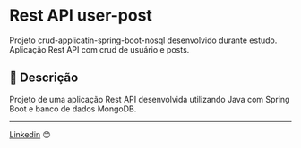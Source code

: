 # Rest API user-post

Projeto crud-applicatin-spring-boot-nosql desenvolvido durante estudo. Aplicação Rest API com crud de usuário e posts. 

## 🚀 Descrição

Projeto de uma aplicação Rest API desenvolvida utilizando Java com Spring Boot e banco de dados MongoDB.


---
[Linkedin](https://www.linkedin.com/in/wellitonfernandes/) 😊